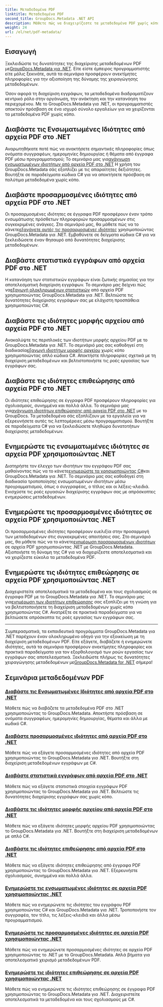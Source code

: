 ```yaml
---
title: Μεταδεδομένα PDF
linktitle: Μεταδεδομένα PDF
second_title: GroupDocs.Metadata .NET API
description: Μάθετε πώς να διαχειρίζεστε τα μεταδεδομένα PDF χωρίς κόπο με τους οδηγούς GroupDocs.Metadata για .NET. Αποκτήστε πρόσβαση σε ενσωματωμένες και προσαρμοσμένες ιδιότητες με κώδικα C#.
weight: 24
url: /el/net/pdf-metadata/
---
```

## Εισαγωγή

 Ξεκλειδώστε τις δυνατότητες της διαχείρισης μεταδεδομένων PDF με[GroupDocs.Metadata για .NET](https://www.groupdocs.com/products/metadata/net). Είτε είστε έμπειρος προγραμματιστής είτε μόλις ξεκινάτε, αυτά τα σεμινάρια προσφέρουν ανεκτίμητες πληροφορίες για την αξιοποίηση της δύναμης της χειραγώγησης μεταδεδομένων.

Όσον αφορά τη διαχείριση εγγράφων, τα μεταδεδομένα διαδραματίζουν κεντρικό ρόλο στην οργάνωση, την ανάκτηση και την κατανόηση του περιεχομένου. Με το GroupDocs.Metadata για .NET, οι προγραμματιστές αποκτούν πρόσβαση σε ένα ισχυρό σύνολο εργαλείων για να χειρίζονται τα μεταδεδομένα PDF χωρίς κόπο.

## Διαβάστε τις Ενσωματωμένες Ιδιότητες από αρχεία PDF στο .NET

 Αναρωτηθήκατε ποτέ πώς να ανακτήσετε σημαντικές πληροφορίες όπως ονόματα συγγραφέων, ημερομηνίες δημιουργίας ή θέματα από έγγραφα PDF μέσω προγραμματισμού; Το σεμινάριο μας για[ανάγνωση ενσωματωμένων ιδιοτήτων από αρχεία PDF στο .NET](./read-built-in-properties-pdfs/) Η χρήση του GroupDocs.Metadata σάς εξοπλίζει με τις απαραίτητες δεξιότητες. Βουτήξτε σε παραδείγματα κώδικα C# για να αποκτήσετε πρόσβαση σε πολύτιμα μεταδεδομένα χωρίς κόπο.


## Διαβάστε προσαρμοσμένες ιδιότητες από αρχεία PDF στο .NET

 Οι προσαρμοσμένες ιδιότητες σε έγγραφα PDF προσφέρουν έναν τρόπο ενσωμάτωσης πρόσθετων πληροφοριών προσαρμοσμένων στις συγκεκριμένες ανάγκες. Στο σεμινάριό μας, θα μάθετε πώς να το κάνετε[εξαγάγετε αυτές τις προσαρμοσμένες ιδιότητες](./read-custom-properties-pdfs/) χρησιμοποιώντας GroupDocs.Metadata για .NET. Εμβαθύνετε σε δείγματα κώδικα C# για να ξεκλειδώσετε έναν θησαυρό από δυνατότητες διαχείρισης μεταδεδομένων.


## Διαβάστε στατιστικά εγγράφων από αρχεία PDF στο .NET

 Η κατανόηση των στατιστικών εγγράφων είναι ζωτικής σημασίας για την αποτελεσματική διαχείριση εγγράφων. Το σεμινάριο μας δείχνει πώς να[εξαγωγή ολοκληρωμένων στατιστικών](./read-document-statistics-pdfs/) από αρχεία PDF χρησιμοποιώντας GroupDocs.Metadata για .NET. Βελτιώστε τις δυνατότητες διαχείρισης εγγράφων σας με ελάχιστη προσπάθεια χρησιμοποιώντας C#.

## Διαβάστε τις ιδιότητες μορφής αρχείου από αρχεία PDF στο .NET

Ανακαλύψτε τις περιπλοκές των ιδιοτήτων μορφής αρχείου PDF με το GroupDocs.Metadata για .NET. Το σεμινάριό μας σας καθοδηγεί στη διαδικασία[εξαγωγή ιδιοτήτων μορφής αρχείου](./read-file-format-properties-pdfs/) χωρίς κόπο χρησιμοποιώντας απλό κώδικα C#. Αποκτήστε πληροφορίες σχετικά με τη διαχείριση μεταδεδομένων και βελτιστοποιήστε τις ροές εργασίας των εγγράφων σας.

## Διαβάστε τις ιδιότητες επιθεώρησης από αρχεία PDF στο .NET

 Οι ιδιότητες επιθεώρησης σε έγγραφα PDF προσφέρουν πληροφορίες για σχολιασμούς, συνημμένα και πολλά άλλα. Το σεμινάριο μας για[ανάγνωση ιδιοτήτων επιθεώρησης από αρχεία PDF στο .NET](./read-inspection-properties-pdfs/) με το GroupDocs. Τα μεταδεδομένα σάς εξοπλίζουν με τα εργαλεία για να εξερευνήσετε αυτές τις λεπτομέρειες μέσω προγραμματισμού. Βουτήξτε σε παραδείγματα C# για να ξεκλειδώσετε πληθώρα δυνατοτήτων διαχείρισης μεταδεδομένων.

## Ενημερώστε τις ενσωματωμένες ιδιότητες σε αρχεία PDF χρησιμοποιώντας .NET

 Διατηρήστε τον έλεγχο των ιδιοτήτων του εγγράφου PDF σας μαθαίνοντας πώς να το κάνετε[ενημερώστε τα χρησιμοποιώντας C#](./update-built-in-properties-pdfs/)και GroupDocs.Metadata για .NET. Το σεμινάριο μας σας καθοδηγεί στη διαδικασία τροποποίησης ενσωματωμένων ιδιοτήτων μέσω προγραμματισμού, όπως ο συγγραφέας, ο τίτλος και οι λέξεις-κλειδιά. Ενισχύστε τις ροές εργασιών διαχείρισης εγγράφων σας με απρόσκοπτες ενημερώσεις μεταδεδομένων.

## Ενημερώστε τις προσαρμοσμένες ιδιότητες σε αρχεία PDF χρησιμοποιώντας .NET

 Οι προσαρμοσμένες ιδιότητες προσφέρουν ευελιξία στην προσαρμογή των μεταδεδομένων στις συγκεκριμένες απαιτήσεις σας. Στο σεμινάριό μας, θα μάθετε πώς να το κάνετε[ενημέρωση προσαρμοσμένων ιδιοτήτων](./update-custom-properties-pdfs/) σε αρχεία PDF χρησιμοποιώντας .NET με GroupDocs.Metadata. Αξιοποιήστε τη δύναμη της C# για να διαχειρίζεστε αποτελεσματικά και να χειρίζεστε εύκολα τα μεταδεδομένα PDF.

## Ενημερώστε τις ιδιότητες επιθεώρησης σε αρχεία PDF χρησιμοποιώντας .NET

 Διαχειριστείτε αποτελεσματικά τα μεταδεδομένα και τους σχολιασμούς σε έγγραφα PDF με το GroupDocs.Metadata για .NET. Το σεμινάριο μας για[ενημέρωση των ιδιοτήτων επιθεώρησης](./update-inspection-properties-pdfs/) σας εξοπλίζει με τη γνώση για να βελτιστοποιήσετε τη διαχείριση μεταδεδομένων χωρίς κόπο χρησιμοποιώντας C#. Ανατρέξτε σε πρακτικά παραδείγματα για να βελτιώσετε απρόσκοπτα τις ροές εργασίας των εγγράφων σας.

----

Συμπερασματικά, τα εκπαιδευτικά προγράμματα GroupDocs.Metadata για .NET παρέχουν έναν ολοκληρωμένο οδηγό για την εξοικείωση με τη διαχείριση μεταδεδομένων PDF. Είτε εξάγετε, διαβάζετε ή ενημερώνετε ιδιότητες, αυτά τα σεμινάρια προσφέρουν ανεκτίμητες πληροφορίες και πρακτικά παραδείγματα για τον εξορθολογισμό των ροών εργασίας των εγγράφων σας αποτελεσματικά. Ξεκλειδώστε πλήρως τις δυνατότητες χειραγώγησης μεταδεδομένων με[GroupDocs.Metadata for .NET](https://www.groupdocs.com/products/metadata/net) σήμερα!
## Σεμινάρια μεταδεδομένων PDF
### [Διαβάστε τις Ενσωματωμένες Ιδιότητες από αρχεία PDF στο .NET](./read-built-in-properties-pdfs/)
Μάθετε πώς να διαβάζετε τα μεταδεδομένα PDF στο .NET χρησιμοποιώντας το GroupDocs.Metadata. Αποκτήστε πρόσβαση σε ονόματα συγγραφέων, ημερομηνίες δημιουργίας, θέματα και άλλα με κωδικό C#.
### [Διαβάστε προσαρμοσμένες ιδιότητες από αρχεία PDF στο .NET](./read-custom-properties-pdfs/)
Μάθετε πώς να εξάγετε προσαρμοσμένες ιδιότητες από αρχεία PDF χρησιμοποιώντας το GroupDocs.Metadata για .NET. Βουτήξτε στη διαχείριση μεταδεδομένων εγγράφων με C#.
### [Διαβάστε στατιστικά εγγράφων από αρχεία PDF στο .NET](./read-document-statistics-pdfs/)
Μάθετε πώς να εξάγετε στατιστικά στοιχεία εγγράφων PDF χρησιμοποιώντας το GroupDocs.Metadata για .NET. Βελτιώστε τις δυνατότητες διαχείρισης εγγράφων σας χωρίς κόπο.
### [Διαβάστε τις ιδιότητες μορφής αρχείου από αρχεία PDF στο .NET](./read-file-format-properties-pdfs/)
Μάθετε πώς να εξάγετε ιδιότητες μορφής αρχείου PDF χρησιμοποιώντας το GroupDocs.Metadata για .NET. Βουτήξτε στη διαχείριση μεταδεδομένων με απλό C#.
### [Διαβάστε τις ιδιότητες επιθεώρησης από αρχεία PDF στο .NET](./read-inspection-properties-pdfs/)
Μάθετε πώς να εξάγετε ιδιότητες επιθεώρησης από έγγραφα PDF χρησιμοποιώντας το GroupDocs.Metadata για .NET. Εξερευνήστε σχολιασμούς, συνημμένα και πολλά άλλα.
### [Ενημερώστε τις ενσωματωμένες ιδιότητες σε αρχεία PDF χρησιμοποιώντας .NET](./update-built-in-properties-pdfs/)
Μάθετε πώς να ενημερώνετε τις ιδιότητες του εγγράφου PDF χρησιμοποιώντας C# και GroupDocs.Metadata για .NET. Τροποποιήστε τον συγγραφέα, τον τίτλο, τις λέξεις-κλειδιά και άλλα μέσω προγραμματισμού.
### [Ενημερώστε τις προσαρμοσμένες ιδιότητες σε αρχεία PDF χρησιμοποιώντας .NET](./update-custom-properties-pdfs/)
Μάθετε πώς να ενημερώνετε προσαρμοσμένες ιδιότητες σε αρχεία PDF χρησιμοποιώντας το .NET με το GroupDocs.Metadata. Απλά βήματα για αποτελεσματικό χειρισμό μεταδεδομένων PDF.
### [Ενημερώστε τις ιδιότητες επιθεώρησης σε αρχεία PDF χρησιμοποιώντας .NET](./update-inspection-properties-pdfs/)
Μάθετε πώς να ενημερώνετε τις ιδιότητες επιθεώρησης σε έγγραφα PDF χρησιμοποιώντας το GroupDocs.Metadata για .NET. Διαχειριστείτε αποτελεσματικά τα μεταδεδομένα και τους σχολιασμούς με C#.